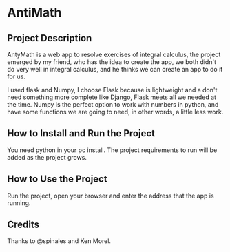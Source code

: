 # AntiMath
## Project Description
AntyMath is a web app to resolve exercises of integral calculus, the project emerged by my friend, who has the idea to create the app, we both didn't do very well in integral calculus, and he thinks we can create an app to do it for us.

I used flask and Numpy, I choose Flask because is lightweight and a don't need something more complete like Django, Flask meets all we needed at the time. Numpy is the perfect option to work with numbers in python, and have some functions we are going to need, in other words, a little less work.
## How to Install and Run the Project
You need python in your pc install.
The project requirements to run will be added as the project grows.

## How to Use the Project
Run the project, open your browser and enter the address that the app is running.
## Credits
Thanks to @spinales and Ken Morel.
